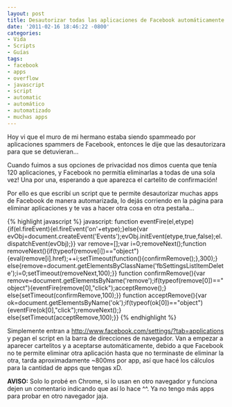 ```yaml
---
layout: post
title: Desautorizar todas las aplicaciones de Facebook automáticamente
date: '2011-02-16 18:46:22 -0800'
categories:
- Vida
- Scripts
- Guías
tags:
- facebook
- apps
- overflow
- javascript
- script
- automatic
- automático
- automatizado
- muchas apps
---
```

Hoy vi que el muro de mi hermano estaba siendo spammeado por aplicaciones spammers de Facebook, entonces le dije que las desautorizara para que se detuvieran...

Cuando fuimos a sus opciones de privacidad nos dimos cuenta que tenía 120 aplicaciones, y Facebook no permitía eliminarlas a todas de una sola vez! Una por una, esperando a que aparezca el cartelito de confirmación!

Por ello es que escribí un script que te permite desautorizar muchas apps de Facebook de manera automarizada, lo dejás corriendo en la página para eliminar aplicaciones y te vas a hacer otra cosa en otra pestaña...

{% highlight javascript %}
javascript: function eventFire(el,etype){if(el.fireEvent){el.fireEvent('on'+etype);}else{var evObj=document.createEvent('Events');evObj.initEvent(etype,true,false);el.dispatchEvent(evObj);}}
var remove=[];var i=0;removeNext();function removeNext(){if(typeof(remove[i])=="object"){eval(remove[i].href);++i;setTimeout(function(){confirmRemove();},300);}
else{remove=document.getElementsByClassName('fbSettingsListItemDelete');i=0;setTimeout(removeNext,100);}}
function confirmRemove(){var remove=document.getElementsByName('remove');if(typeof(remove[0])=="object"){eventFire(remove[0],"click");acceptRemove();}
else{setTimeout(confirmRemove,100);}}
function acceptRemove(){var ok=document.getElementsByName('ok');if(typeof(ok[0])=="object"){eventFire(ok[0],"click");removeNext();}
else{setTimeout(acceptRemove,100);}}
{% endhighlight %}

Simplemente entran a <a href="http://www.facebook.com/settings/?tab=applications">http://www.facebook.com/settings/?tab=applications</a> y pegan el script en la barra de direcciones de navegador. Van a empezar a aparecer cartelitos y a aceptarse automáticamente, debido a que Facebook no te permite eliminar otra aplicación hasta que no terminaste de eliminar la otra, tarda aproximadamente ~800ms por app, así que hacé los cálculos para la cantidad de apps que tengas xD.

**AVISO:** Solo lo probé en Chrome, si lo usan en otro navegador y funciona dejen un comentario indicando que así lo hace ^^. Ya no tengo más apps para probar en otro navegador jaja.

